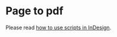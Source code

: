 # Page to pdf

Please read [how to use scripts in InDesign](https://helpx.adobe.com/de/indesign/using/scripting.html#scripting_in_indesign).
